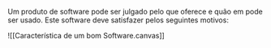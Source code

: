 
Um produto de software pode ser julgado pelo que oferece e quão em pode ser usado. Este software deve satisfazer pelos seguintes motivos:


![[Característica de um bom Software.canvas]]